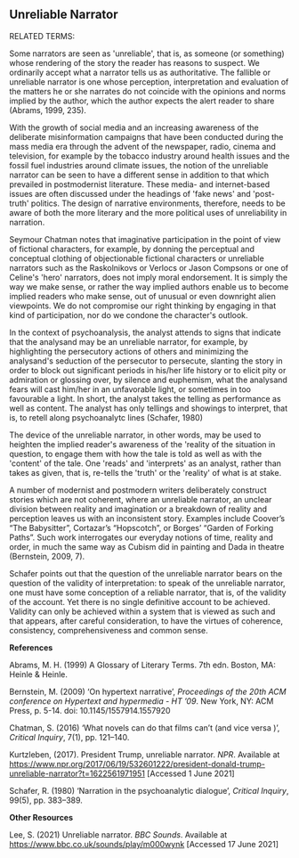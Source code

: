 ## Unreliable Narrator

RELATED TERMS: 

Some narrators are seen as 'unreliable', that is, as someone (or something) whose rendering of the story the reader has reasons to suspect. We ordinarily accept what a narrator tells us as authoritative. The fallible or unreliable narrator is one whose perception, interpretation and evaluation of the matters he or she narrates do not coincide with the opinions and norms implied by the author, which the author expects the alert reader to share (Abrams, 1999, 235).

With the growth of social media and an increasing awareness of the deliberate misinformation campaigns that have been conducted during the mass media era through the advent of the newspaper, radio, cinema and television, for example by the tobacco industry around health issues and the fossil fuel industries around climate issues, the notion of the unreliable narrator can be seen to have a different sense in addition to that which prevailed in postmodernist literature. These media- and internet-based issues are often discussed under the headings of 'fake news' and 'post-truth' politics. The design of narrative environments, therefore, needs to be aware of both the more literary and the more political uses of unreliability in narration.

Seymour Chatman notes that imaginative participation in the point of view of fictional characters, for example, by donning the perceptual and conceptual clothing of objectionable fictional characters or unreliable narrators such as the Raskolnikovs or Verlocs or Jason Compsons or one of Celine's 'hero' narrators, does not imply moral endorsement. It is simply the way we make sense, or rather the way implied authors enable us to become implied readers who make sense, out of unusual or even downright alien viewpoints. We do not compromise our right thinking by engaging in that kind of participation, nor do we condone the character's outlook.

In the context of psychoanalysis, the analyst attends to signs that indicate that the analysand may be an unreliable narrator, for example, by highlighting the persecutory actions of others and minimizing the analysand's seduction of the persecutor to persecute, slanting the story in order to block out significant periods in his/her life history or to elicit pity or admiration or glossing over, by silence and euphemism, what the analysand fears will cast him/her in an unfavorable light, or sometimes in too favourable a light. In short, the analyst takes the telling as performance as well as content. The analyst has only tellings and showings to interpret, that is, to retell along psychoanalytc lines (Schafer, 1980)

The device of the unreliable narrator, in other words, may be used to heighten the implied reader's awareness of the 'reality of the situation in question, to engage them with how the tale is told as well as with the 'content' of the tale. One 'reads' and 'interprets' as an analyst, rather than takes as given, that is, re-tells the 'truth' or the 'reality' of what is at stake.

A number of modernist and postmodern writers deliberately construct stories which are not coherent, where an unreliable narrator, an unclear division between reality and imagination or a breakdown of reality and perception leaves us with an inconsistent story. Examples include Coover’s “The Babysitter”, Cortazar’s “Hopscotch”, or Borges’ “Garden of Forking Paths”. Such work interrogates our everyday notions of time, reality and order, in much the same way as Cubism did in painting and Dada in theatre (Bernstein, 2009, 7).

Schafer points out that the question of the unreliable narrator bears on the question of the validity of interpretation: to speak of the unreliable narrator, one must have some conception of a reliable narrator, that is, of the validity of the account. Yet there is no single definitive account to be achieved. Validity can only be achieved within a system that is viewed as such and that appears, after careful consideration, to have the virtues of coherence, consistency, comprehensiveness and common sense.

**References**

Abrams, M. H. (1999) A Glossary of Literary Terms. 7th edn. Boston, MA: Heinle & Heinle. 

Bernstein, M. (2009) ‘On hypertext narrative’, _Proceedings of the 20th ACM conference on Hypertext and hypermedia - HT ’09_. New York, NY: ACM Press, p. 5-14. doi: 10.1145/1557914.1557920

Chatman, S. (2016) ‘What novels can do that films can’t (and vice versa )’, _Critical Inquiry_, 7(1), pp. 121–140.

Kurtzleben, (2017). President Trump, unreliable narrator. _NPR_. Available at https://www.npr.org/2017/06/19/532601222/president-donald-trump-unreliable-narrator?t=1622561971951 [Accessed 1 June 2021] 

Schafer, R. (1980) ‘Narration in the psychoanalytic dialogue’, _Critical Inquiry_, 99(5), pp. 383–389.

**Other Resources**

Lee, S. (2021) Unreliable narrator. _BBC Sounds_. Available at https://www.bbc.co.uk/sounds/play/m000wynk [Accessed 17 June 2021]
